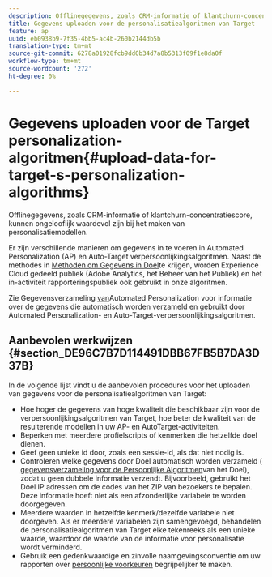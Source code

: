 ```yaml
---
description: Offlinegegevens, zoals CRM-informatie of klantchurn-concentratiescore, kunnen ongelooflijk waardevol zijn bij het maken van personalisatiemodellen.
title: Gegevens uploaden voor de personalisatiealgoritmen van Target
feature: ap
uuid: eb0938b9-7f35-4bb5-ac4b-260b2144db5b
translation-type: tm+mt
source-git-commit: 6278a01928fcb9dd0b34d7a8b5313f09f1e8da0f
workflow-type: tm+mt
source-wordcount: '272'
ht-degree: 0%

---
```



# Gegevens uploaden voor de Target personalization-algoritmen{#upload-data-for-target-s-personalization-algorithms}

Offlinegegevens, zoals CRM-informatie of klantchurn-concentratiescore, kunnen ongelooflijk waardevol zijn bij het maken van personalisatiemodellen.

Er zijn verschillende manieren om gegevens in te voeren in Automated Personalization (AP) en Auto-Target verpersoonlijkingsalgoritmen. Naast de methodes in [Methoden om Gegevens in Doel](../../c-implementing-target/c-considerations-before-you-implement-target/c-methods-to-get-data-into-target/methods-to-get-data-into-target.md#concept_0069C0EFB56C4700BB33F2F35C2B9B17)te krijgen, worden Experience Cloud gedeeld publiek (Adobe Analytics, het Beheer van het Publiek) en het in-activiteit rapporteringspubliek ook gebruikt in onze algoritmen.

Zie Gegevensverzameling [van](/help/c-activities/t-automated-personalization/ap-data.md)Automated Personalization voor informatie over de gegevens die automatisch worden verzameld en gebruikt door Automated Personalization- en Auto-Target-verpersoonlijkingsalgoritmen.

## Aanbevolen werkwijzen {#section_DE96C7B7D114491DBB67FB5B7DA3D37B}

In de volgende lijst vindt u de aanbevolen procedures voor het uploaden van gegevens voor de personalisatiealgoritmen van Target:

* Hoe hoger de gegevens van hoge kwaliteit die beschikbaar zijn voor de verpersoonlijkingsalgoritmen van Target, hoe beter de kwaliteit van de resulterende modellen in uw AP- en AutoTarget-activiteiten.
* Beperken met meerdere profielscripts of kenmerken die hetzelfde doel dienen.
* Geef geen unieke id door, zoals een sessie-id, als dat niet nodig is.
* Controleren welke gegevens door Doel automatisch worden verzameld ( [gegevensverzameling voor de Persoonlijke Algoritmen](/help/c-activities/t-automated-personalization/ap-data.md)van het Doel), zodat u geen dubbele informatie verzendt. Bijvoorbeeld, gebruikt het Doel IP adressen om de codes van het ZIP van bezoekers te bepalen. Deze informatie hoeft niet als een afzonderlijke variabele te worden doorgegeven.
* Meerdere waarden in hetzelfde kenmerk/dezelfde variabele niet doorgeven. Als er meerdere variabelen zijn samengevoegd, behandelen de personalisatiealgoritmen van Target elke tekenreeks als een unieke waarde, waardoor de waarde van de informatie voor personalisatie wordt verminderd.
* Gebruik een gedenkwaardige en zinvolle naamgevingsconventie om uw rapporten over [persoonlijke voorkeuren](../../c-reports/c-personalization-insights-reports/personalization-insights-reports.md#concept_A897070E1EDC403EB84CFB7A6ECAD767) begrijpelijker te maken.

